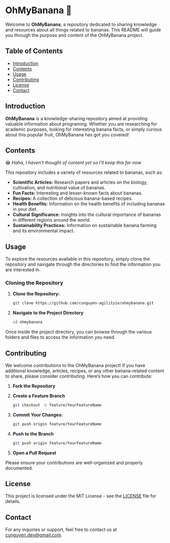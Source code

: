 # OhMyBanana 🍌

Welcome to **OhMyBanana**, a repository dedicated to sharing knowledge and resources about all things related to bananas. This README will guide you through the purpose and content of the OhMyBanana project.

## Table of Contents

- [Introduction](#introduction)
- [Contents](#contents)
- [Usage](#usage)
- [Contributing](#contributing)
- [License](#license)
- [Contact](#contact)

## Introduction

**OhMyBanana** is a knowledge-sharing repository aimed at providing valuable information about programing. Whether you are researching for academic purposes, looking for interesting banana facts, or simply curious about this popular fruit, OhMyBanana has got you covered!

## Contents

😂 _Haha, I haven't thought of content yet so I'll keep this for now_

This repository includes a variety of resources related to bananas, such as:

- **Scientific Articles:** Research papers and articles on the biology, cultivation, and nutritional value of bananas.
- **Fun Facts:** Interesting and lesser-known facts about bananas.
- **Recipes:** A collection of delicious banana-based recipes.
- **Health Benefits:** Information on the health benefits of including bananas in your diet.
- **Cultural Significance:** Insights into the cultural importance of bananas in different regions around the world.
- **Sustainability Practices:** Information on sustainable banana farming and its environmental impact.

## Usage

To explore the resources available in this repository, simply clone the repository and navigate through the directories to find the information you are interested in.

### Cloning the Repository

1. **Clone the Repository:**

   ```bash
   git clone https://github.com/cunguyen-agilityio/ohmybanana.git
   ```

2. **Navigate to the Project Directory**

   ```bash
   cd ohmybanana
   ```

Once inside the project directory, you can browse through the various folders and files to access the information you need.

## Contributing

We welcome contributions to the OhMyBanana project! If you have additional knowledge, articles, recipes, or any other banana-related content to share, please consider contributing. Here’s how you can contribute:

1. **Fork the Repository**

2. **Create a Feature Branch**

   ```bash
   git checkout -b feature/YourFeatureName
   ```

3. **Commit Your Changes:**

   ```bash
   git push origin feature/YourFeatureName
   ```

4. **Push to the Branch**

   ```bash
   git push origin feature/YourFeatureName
   ```

5. **Open a Pull Request**

Please ensure your contributions are well-organized and properly documented.

## License

This project is licensed under the MIT License - see the [LICENSE](LICENSE) file for details.

## Contact

For any inquiries or support, feel free to contact us at [cunguyen.dev@gmail.com](mailto:cunguyen.dev@gmail.com).
